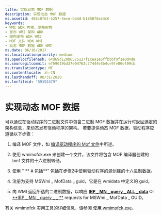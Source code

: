 ```yaml
---
title: 实现动态 MOF 数据
description: 实现动态 MOF 数据
ms.assetid: 408c0f64-6257-4ece-bb4d-b1850f8ae3c6
keywords:
- WMI WDK 内核，发布架构
- 发布 WMI 架构 WDK
- 架构发布 WDK WMI
- MOF 文件 WDK WMI
- 动态 MOF 数据 WDK WMI
ms.date: 06/16/2017
ms.localizationpriority: medium
ms.openlocfilehash: 64d69d120b6575127f1cea1e6ffbbbf0f1e0d4d8
ms.sourcegitcommit: e769619bd37e04762c77444e8b4ce9fe86ef09cb
ms.translationtype: MT
ms.contentlocale: zh-CN
ms.lasthandoff: 08/31/2020
ms.locfileid: "89192479"
---
```

# <a name="implementing-dynamic-mof-data"></a>实现动态 MOF 数据





可以通过在驱动程序的二进制文件中包含二进制 MOF 数据并在运行时返回选定的架构信息，来动态发布驱动程序的架构。 若要提供动态 MOF 数据，驱动程序应遵循以下步骤：

1.  编译 MOF 文件，如 [编译驱动程序的 Mof 文件](compiling-a-driver-s-mof-file.md)中所述。

2.  使用 wmimofck.exe 来创建一个文件，该文件将包含 MOF 编译器创建的 bmf 文件的十六进制转储。

3.  使用 " ** \# 包括**" 包括在步骤2中使用驱动程序的源创建的十六进制数据。

4.  注册为支持 MSWmi \_ MofData \_ guid，它是在 wmidata 中定义的 guid。

5.  向 WMI 返回所选的二进制数据，以响应 [**IRP \_ MN \_ query \_ ALL \_ data**](./irp-mn-query-all-data.md) Or [**IRP \_ MN \_ query \_ \_ **](./irp-mn-query-single-instance.md) requests for MSWmi \_ MofData \_ GUID。

有关 wmimofck 实用工具的详细信息，请参阅 [使用 wmimofck.exe](using-wmimofck-exe.md)。

 

